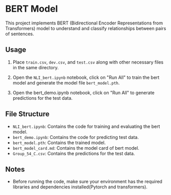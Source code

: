 # BERT Model

This project implements BERT (Bidirectional Encoder Representations from Transformers) model to understand and classify relationships between pairs of sentences.

## Usage

1. Place   `train.csv`, `dev.csv`, and `test.csv` along with other necessary files in the same directory.

2. Open the `NLI_bert.ipynb` notebook, click on "Run All" to train the bert model and generate the model file `bert_model.pth`.

3. Open the bert_demo.ipynb notebook, click on "Run All" to generate predictions for the test data.

## File Structure

- `NLI_bert.ipynb`: Contains the code for training and evaluating the bert model.
- `bert_demo.ipynb`: Contains the code for predicting test data.
- `bert_model.pth`: Contains the trained model.
- `bert_model_card.md`: Contains the model card of bert model.
- `Group_54_C.csv`: Contains the predictions for the test data.

## Notes

- Before running the code, make sure your environment has the required libraries and dependencies installed(Pytorch and transformers).